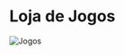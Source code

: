 <h1>Loja de Jogos</h1>

 <img src="https://www.einerd.com.br/wp-content/uploads/2017/03/photodune-9235903-game-m-16x91-890x501.jpg" alt="Jogos">
